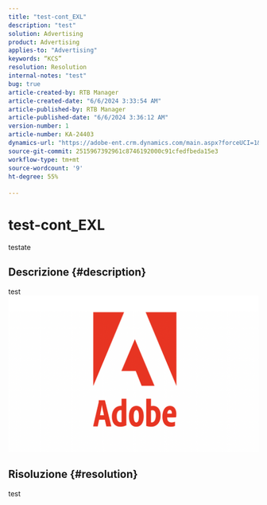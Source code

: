 ```yaml
---
title: "test-cont_EXL"
description: "test"
solution: Advertising
product: Advertising
applies-to: "Advertising"
keywords: “KCS”
resolution: Resolution
internal-notes: "test"
bug: true
article-created-by: RTB Manager
article-created-date: "6/6/2024 3:33:54 AM"
article-published-by: RTB Manager
article-published-date: "6/6/2024 3:36:12 AM"
version-number: 1
article-number: KA-24403
dynamics-url: "https://adobe-ent.crm.dynamics.com/main.aspx?forceUCI=1&pagetype=entityrecord&etn=knowledgearticle&id=f62f1394-b523-ef11-840a-000d3a5bee19"
source-git-commit: 2515967392961c8746192000c91cfedfbeda15e3
workflow-type: tm+mt
source-wordcount: '9'
ht-degree: 55%

---
```


# test-cont_EXL


testate

## Descrizione {#description}

test![](assets/___ddfa0be2-b523-ef11-840a-000d3a5bee19___.png)

## Risoluzione {#resolution}


test

